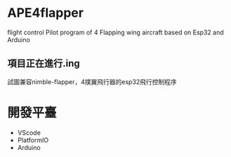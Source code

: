 # APE4flapper
flight control Pilot program of 4 Flapping wing aircraft based on Esp32 and Arduino

## 項目正在進行.ing

試圖兼容nimble-flapper，4撲翼飛行器的esp32飛行控制程序

# 開發平臺
- VScode
- PlatformIO
- Arduino